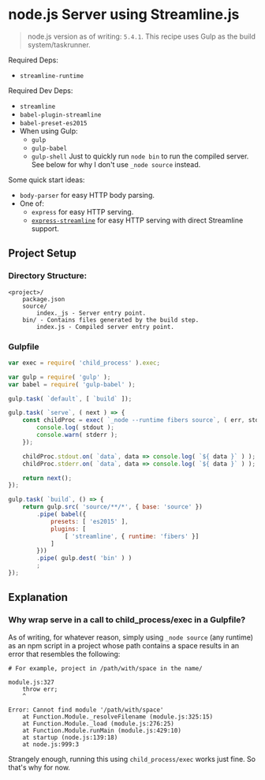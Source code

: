 node.js Server using Streamline.js
==================================

> node.js version as of writing: `5.4.1`.  This recipe uses Gulp as the build system/taskrunner.

Required Deps:
- `streamline-runtime`

Required Dev Deps:
- `streamline`
- `babel-plugin-streamline`
- `babel-preset-es2015`
- When using Gulp:
	- `gulp`
	- `gulp-babel`
	- `gulp-shell` Just to quickly run `node bin` to run the compiled server.  See below for why I don't use `_node source` instead.

Some quick start ideas:
- `body-parser` for easy HTTP body parsing.
- One of:
	- `express` for easy HTTP serving.
	- [`express-streamline`](https://github.com/aseemk/express-streamline) for easy HTTP serving with direct Streamline support.



Project Setup
-------------


### Directory Structure:

```
<project>/
	package.json
	source/
		index._js - Server entry point.
	bin/ - Contains files generated by the build step.
		index.js - Compiled server entry point.
```


### Gulpfile

```js
var exec = require( 'child_process' ).exec;

var gulp = require( 'gulp' );
var babel = require( 'gulp-babel' );

gulp.task( `default`, [ `build` ]);

gulp.task( `serve`, ( next ) => {
	const childProc = exec( `_node --runtime fibers source`, ( err, stdout, stderr ) => {
		console.log( stdout );
		console.warn( stderr );
	});

	childProc.stdout.on( `data`, data => console.log( `${ data }` ) );
	childProc.stderr.on( `data`, data => console.log( `${ data }` ) );

	return next();
});

gulp.task( `build`, () => {
	return gulp.src( 'source/**/*', { base: 'source' })
		.pipe( babel({
			presets: [ 'es2015' ],
			plugins: [
				[ 'streamline', { runtime: 'fibers' }]
			]
		}))
		.pipe( gulp.dest( 'bin' ) )
		;
});
```



Explanation
-----------


### Why wrap serve in a call to child_process/exec in a Gulpfile?

As of writing, for whatever reason, simply using `_node source` (any runtime) as an npm script in a project whose path contains a space results in an error that resembles the following:

```
# For example, project in /path/with/space in the name/

module.js:327
    throw err;
    ^

Error: Cannot find module '/path/with/space'
    at Function.Module._resolveFilename (module.js:325:15)
    at Function.Module._load (module.js:276:25)
    at Function.Module.runMain (module.js:429:10)
    at startup (node.js:139:18)
    at node.js:999:3
```

Strangely enough, running this using `child_process/exec` works just fine.  So that's why for now.
